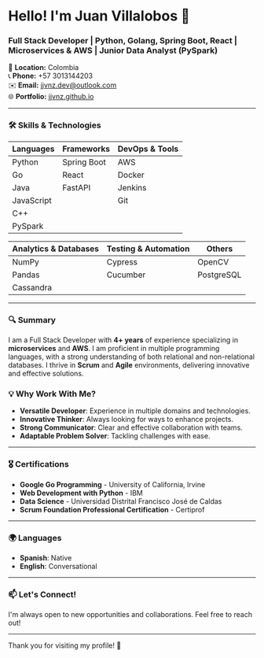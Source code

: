 # Hello! I'm Juan Villalobos 👋

### Full Stack Developer | Python, Golang, Spring Boot, React | Microservices & AWS | Junior Data Analyst (PySpark)

📍 **Location:** Colombia  
📞 **Phone:** +57 3013144203  
✉️ **Email:** [jjvnz.dev@outlook.com](mailto:jjvnz.dev@outlook.com)  
🌐 **Portfolio:** [jjvnz.github.io](https://jjvnz.github.io/)  

---

### 🛠️ Skills & Technologies

| **Languages**         | **Frameworks**           | **DevOps & Tools**        |
|-----------------------|--------------------------|----------------------------|
| Python                | Spring Boot              | AWS                        |
| Go                    | React                    | Docker                     |
| Java                  | FastAPI                  | Jenkins                    |
| JavaScript            |                          | Git                        |
| C++                   |                          |                            |
| PySpark               |                          |                            |

| **Analytics & Databases** | **Testing & Automation** | **Others**               |
|---------------------------|--------------------------|--------------------------|
| NumPy                     | Cypress                  | OpenCV                   |
| Pandas                    | Cucumber                 | PostgreSQL               |
| Cassandra                 |                          |                          |

---

### 🔍 Summary

I am a Full Stack Developer with **4+ years** of experience specializing in **microservices** and **AWS**. I am proficient in multiple programming languages, with a strong understanding of both relational and non-relational databases. I thrive in **Scrum** and **Agile** environments, delivering innovative and effective solutions.

### 💡 Why Work With Me?
- **Versatile Developer**: Experience in multiple domains and technologies.
- **Innovative Thinker**: Always looking for ways to enhance projects.
- **Strong Communicator**: Clear and effective collaboration with teams.
- **Adaptable Problem Solver**: Tackling challenges with ease.

---

### 🎖️ Certifications
- **Google Go Programming** - University of California, Irvine
- **Web Development with Python** - IBM
- **Data Science** - Universidad Distrital Francisco José de Caldas
- **Scrum Foundation Professional Certification** - Certiprof

---

### 🌍 Languages
- **Spanish**: Native
- **English**: Conversational

---

### 📫 Let's Connect!
I'm always open to new opportunities and collaborations. Feel free to reach out!

---

Thank you for visiting my profile! 🚀
